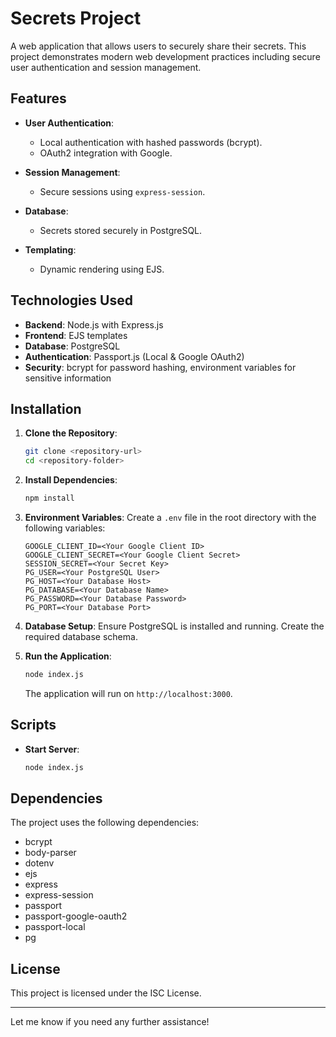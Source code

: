 
# Secrets Project

A web application that allows users to securely share their secrets. This project demonstrates modern web development practices including secure user authentication and session management.

## Features

- **User Authentication**: 
  - Local authentication with hashed passwords (bcrypt).
  - OAuth2 integration with Google.

- **Session Management**: 
  - Secure sessions using `express-session`.

- **Database**: 
  - Secrets stored securely in PostgreSQL.

- **Templating**: 
  - Dynamic rendering using EJS.

## Technologies Used

- **Backend**: Node.js with Express.js
- **Frontend**: EJS templates
- **Database**: PostgreSQL
- **Authentication**: Passport.js (Local & Google OAuth2)
- **Security**: bcrypt for password hashing, environment variables for sensitive information

## Installation

1. **Clone the Repository**:
   ```bash
   git clone <repository-url>
   cd <repository-folder>
   ```

2. **Install Dependencies**:
   ```bash
   npm install
   ```

3. **Environment Variables**:
   Create a `.env` file in the root directory with the following variables:
   ```env
   GOOGLE_CLIENT_ID=<Your Google Client ID>
   GOOGLE_CLIENT_SECRET=<Your Google Client Secret>
   SESSION_SECRET=<Your Secret Key>
   PG_USER=<Your PostgreSQL User>
   PG_HOST=<Your Database Host>
   PG_DATABASE=<Your Database Name>
   PG_PASSWORD=<Your Database Password>
   PG_PORT=<Your Database Port>
   ```

4. **Database Setup**:
   Ensure PostgreSQL is installed and running. Create the required database schema.

5. **Run the Application**:
   ```bash
   node index.js
   ```
   The application will run on `http://localhost:3000`.

## Scripts

- **Start Server**:
  ```bash
  node index.js
  ```

## Dependencies

The project uses the following dependencies:
- bcrypt
- body-parser
- dotenv
- ejs
- express
- express-session
- passport
- passport-google-oauth2
- passport-local
- pg

## License

This project is licensed under the ISC License.

---

Let me know if you need any further assistance!
